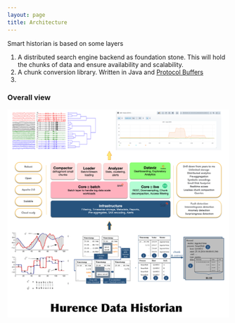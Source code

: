 ```yaml
---
layout: page
title: Architecture
---
```


Smart historian is based on some layers

1. A distributed search engine backend as foundation stone. This will hold the chunks of data and ensure availability and scalability. 
2. A chunk conversion library. Written in Java and [Protocol Buffers](https://developers.google.com/protocol-buffers)
3. 

### Overall view

![components](assets/images/historian-architecture.png)
